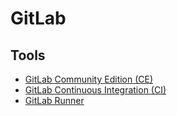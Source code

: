 # GitLab

<!--
https://about.gitlab.com/blog/2021/04/20/everyone-can-get-certified/
https://gitlab-learn.leapest.com/hw/app/courseware/208fa611-4cd5-4115-bb54-4f5458c18d2f/scormcloud/78cf84aa-838a-4422-9919-24e5bb07dc43/9762f9cb-6706-4b9c-851f-da1d42239e88
-->

## Tools

- [GitLab Community Edition (CE)](/gitlab/gitlab-ce.md)
- [GitLab Continuous Integration (CI)](/gitlab/gitlab-ci.md)
- [GitLab Runner](/gitlab/gitlab-runner.md)
